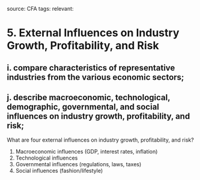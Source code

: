 source: CFA
tags: 
relevant: 

# 5. External Influences on Industry Growth, Profitability, and Risk

## i. compare characteristics of representative industries from the various economic sectors;
## j. describe macroeconomic, technological, demographic, governmental, and social influences on industry growth, profitability, and risk;

What are four external influences on industry growth, profitability, and risk?
1. Macroeconomic influences (GDP, interest rates, inflation)
2. Technological influences
3. Governmental influences (regulations, laws, taxes)
4. Social influences (fashion/lifestyle)


